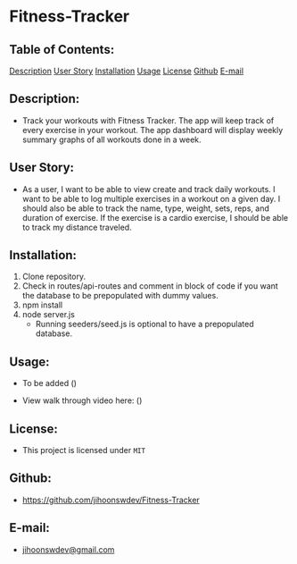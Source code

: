 # Fitness-Tracker

## Table of Contents:
  [Description](#Description)
  [User Story](#UserStory)
  [Installation](#Installation)
  [Usage](#Usage)
  [License](#License)
  [Github](#Github)
  [E-mail](#E-mail)

## Description:
* Track your workouts with Fitness Tracker. The app will keep track of every exercise in your workout. The app dashboard will display weekly summary graphs of all workouts done in a week.

## User Story:
* As a user, I want to be able to view create and track daily workouts. I want to be able to log multiple exercises in a workout on a given day. I should also be able to track the name, type, weight, sets, reps, and duration of exercise. If the exercise is a cardio exercise, I should be able to track my distance traveled.

## Installation:
1. Clone repository.
2. Check in routes/api-routes and comment in block of code if you want the database to be prepopulated with dummy values.
3. npm install
4. node server.js
    * Running seeders/seed.js is optional to have a prepopulated database.

## Usage:
* To be added ()

* View walk through video here: ()

## License:
* This project is licensed under `MIT`

## Github:
* https://github.com/jihoonswdev/Fitness-Tracker

## E-mail:
* jihoonswdev@gmail.com